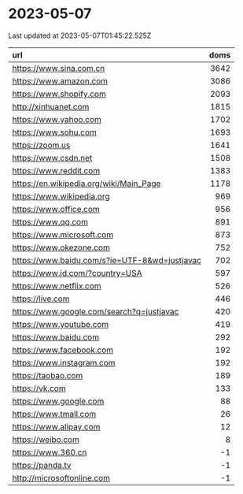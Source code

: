 # 2023-05-07

<!-- BEGIN -->
Last updated at 2023-05-07T01:45:22.525Z

url | doms
:- | -:
https://www.sina.com.cn | 3642
https://www.amazon.com | 3086
https://www.shopify.com | 2093
http://xinhuanet.com | 1815
https://www.yahoo.com | 1702
https://www.sohu.com | 1693
https://zoom.us | 1641
https://www.csdn.net | 1508
https://www.reddit.com | 1383
https://en.wikipedia.org/wiki/Main_Page | 1178
https://www.wikipedia.org | 969
https://www.office.com | 956
https://www.qq.com | 891
https://www.microsoft.com | 873
https://www.okezone.com | 752
https://www.baidu.com/s?ie=UTF-8&wd=justjavac | 702
https://www.jd.com/?country=USA | 597
https://www.netflix.com | 526
https://live.com | 446
https://www.google.com/search?q=justjavac | 420
https://www.youtube.com | 419
https://www.baidu.com | 292
https://www.facebook.com | 192
https://www.instagram.com | 192
https://taobao.com | 189
https://vk.com | 133
https://www.google.com | 88
https://www.tmall.com | 26
https://www.alipay.com | 12
https://weibo.com | 8
https://www.360.cn | -1
https://panda.tv | -1
http://microsoftonline.com | -1
<!-- END -->
